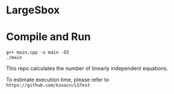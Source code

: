 # LargeSbox

# Compile and Run

```
g++ main.cpp -o main -O2
./main
```
This repo calculates the number of linearly independent equations.

To estimate execution time, please refer to ``https://github.com/kzoacn/LSTest``
